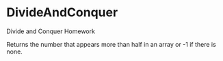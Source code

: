 # DivideAndConquer
Divide and Conquer Homework

Returns the number that appears more than half in an array or -1 if there is none. 
